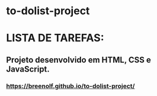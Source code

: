 # to-dolist-project

# LISTA DE TAREFAS:

## Projeto desenvolvido em HTML, CSS e JavaScript.

### https://breenolf.github.io/to-dolist-project/
